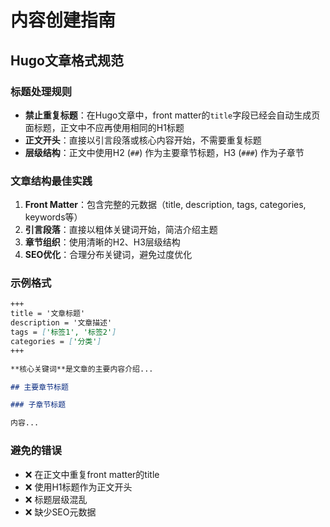 # 内容创建指南

## Hugo文章格式规范

### 标题处理规则
- **禁止重复标题**：在Hugo文章中，front matter的`title`字段已经会自动生成页面标题，正文中不应再使用相同的H1标题
- **正文开头**：直接以引言段落或核心内容开始，不需要重复标题
- **层级结构**：正文中使用H2 (`##`) 作为主要章节标题，H3 (`###`) 作为子章节

### 文章结构最佳实践
1. **Front Matter**：包含完整的元数据（title, description, tags, categories, keywords等）
2. **引言段落**：直接以粗体关键词开始，简洁介绍主题
3. **章节组织**：使用清晰的H2、H3层级结构
4. **SEO优化**：合理分布关键词，避免过度优化

### 示例格式
```markdown
+++
title = '文章标题'
description = '文章描述'
tags = ['标签1', '标签2']
categories = ['分类']
+++

**核心关键词**是文章的主要内容介绍...

## 主要章节标题

### 子章节标题

内容...
```

### 避免的错误
- ❌ 在正文中重复front matter的title
- ❌ 使用H1标题作为正文开头
- ❌ 标题层级混乱
- ❌ 缺少SEO元数据